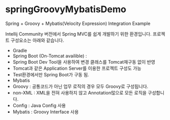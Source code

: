 # springGroovyMybatisDemo
Spring + Groovy + Mybatis(Velocity Expression) Integration Example

Intellij Community 버전에서 Spring MVC를 쉽게 개발하기 위한 환경입니다.
프로젝트 구성요소는 아래와 같습니다.

* Gradle
* Spring Boot (On-Tomcat availible) : 
 * Spring Boot Dev Tool을 사용하여 변경 클래스를 Tomcat재구동 없이 반영
 * Tomcat과 같은 Application Server를 이용한 프로젝트 구성도 가능
 * Test환경에서만 Spring Boot가 구동 됨.
* Mybatis
* Groovy : 공통코드가 아닌 업무 로직의 경우 모두 Groovy로 구성됩니다.
* non-XML : XML을 전혀 사용하지 않고 Annotation많으로 모든 로직을 구성합니다.
 * Config : Java Config 사용
 * Mybatis : Groovy Interface 사용
